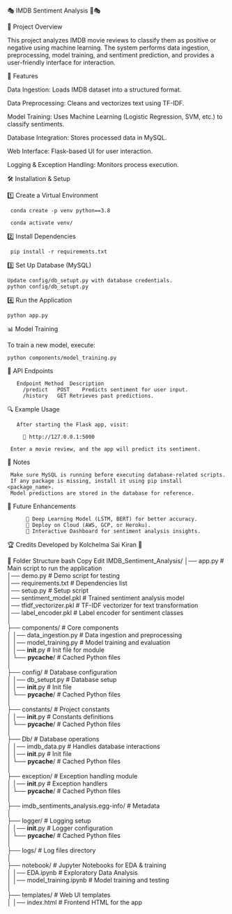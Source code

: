 🎭 IMDB Sentiment Analysis 🎥🎭

📌 Project Overview
        
This project analyzes IMDB movie reviews to classify them as positive or negative using machine learning. The system performs data ingestion, preprocessing, model training, and sentiment prediction, and 
provides a user-friendly interface for interaction.

🚀 Features

Data Ingestion: Loads IMDB dataset into a structured format.

Data Preprocessing: Cleans and vectorizes text using TF-IDF.

Model Training: Uses Machine Learning (Logistic Regression, SVM, etc.) to classify sentiments.

Database Integration: Stores processed data in MySQL.

Web Interface: Flask-based UI for user interaction.

Logging & Exception Handling: Monitors process execution.


🛠 Installation & Setup

1️⃣ Create a Virtual Environment

     conda create -p venv python==3.8

     conda activate venv/

2️⃣ Install Dependencies

     pip install -r requirements.txt

3️⃣ Set Up Database (MySQL)
  
    Update config/db_setupt.py with database credentials.
    python config/db_setupt.py

4️⃣ Run the Application

    python app.py

📊 Model Training

   To train a new model, execute:
       
    python components/model_training.py

📡 API Endpoints

       Endpoint	Method	Description
         /predict	POST	Predicts sentiment for user input.
         /history	GET	Retrieves past predictions.

🔍 Example Usage
     
       After starting the Flask app, visit:
         
         🔗 http://127.0.0.1:5000
     
     Enter a movie review, and the app will predict its sentiment.

📝 Notes

     Make sure MySQL is running before executing database-related scripts.
     If any package is missing, install it using pip install <package_name>.
     Model predictions are stored in the database for reference.

🎯 Future Enhancements

          🔹 Deep Learning Model (LSTM, BERT) for better accuracy.
          🔹 Deploy on Cloud (AWS, GCP, or Heroku).
          🔹 Interactive Dashboard for sentiment analysis insights.

🏆 Credits
Developed by Kolchelma Sai Kiran 🎯



📂 Folder Structure
bash
Copy
Edit
IMDB_Sentiment_Analysis/
│── app.py                  # Main script to run the application  
│── demo.py                 # Demo script for testing  
│── requirements.txt        # Dependencies list  
│── setup.py                # Setup script  
│── sentiment_model.pkl     # Trained sentiment analysis model  
│── tfidf_vectorizer.pkl    # TF-IDF vectorizer for text transformation  
│── label_encoder.pkl       # Label encoder for sentiment classes  
│  
├── components/             # Core components  
│   │── data_ingestion.py   # Data ingestion and preprocessing  
│   │── model_training.py   # Model training and evaluation  
│   │── __init__.py         # Init file for module  
│   └── __pycache__/        # Cached Python files  
│  
├── config/                 # Database configuration  
│   │── db_setupt.py        # Database setup  
│   │── __init__.py         # Init file  
│   └── __pycache__/        # Cached Python files  
│  
├── constants/              # Project constants  
│   │── __init__.py         # Constants definitions  
│   └── __pycache__/        # Cached Python files  
│  
├── Db/                     # Database operations  
│   │── imdb_data.py        # Handles database interactions  
│   │── __init__.py         # Init file  
│   └── __pycache__/        # Cached Python files  
│  
├── exception/              # Exception handling module  
│   │── __init__.py         # Exception handlers  
│   └── __pycache__/        # Cached Python files  
│  
├── imdb_sentiments_analysis.egg-info/  # Metadata  
│  
├── logger/                 # Logging setup  
│   │── __init__.py         # Logger configuration  
│   └── __pycache__/        # Cached Python files  
│  
├── logs/                   # Log files directory  
│  
├── notebook/               # Jupyter Notebooks for EDA & training  
│   │── EDA.ipynb           # Exploratory Data Analysis  
│   │── model_training.ipynb # Model training and testing  
│  
├── templates/              # Web UI templates  
│   │── index.html          # Frontend HTML for the app  






